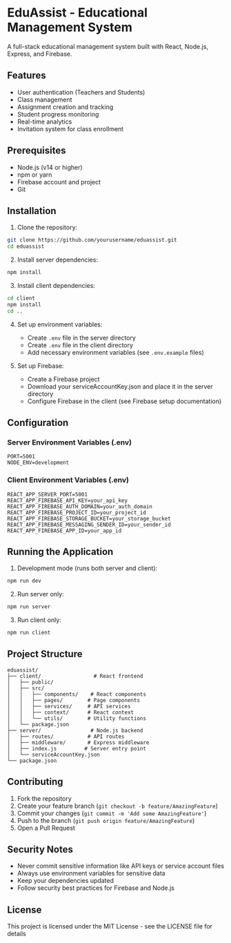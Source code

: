# EduAssist - Educational Management System

A full-stack educational management system built with React, Node.js, Express, and Firebase.

## Features

- User authentication (Teachers and Students)
- Class management
- Assignment creation and tracking
- Student progress monitoring
- Real-time analytics
- Invitation system for class enrollment

## Prerequisites

- Node.js (v14 or higher)
- npm or yarn
- Firebase account and project
- Git

## Installation

1. Clone the repository:
```bash
git clone https://github.com/yourusername/eduassist.git
cd eduassist
```

2. Install server dependencies:
```bash
npm install
```

3. Install client dependencies:
```bash
cd client
npm install
cd ..
```

4. Set up environment variables:
   - Create `.env` file in the server directory
   - Create `.env` file in the client directory
   - Add necessary environment variables (see `.env.example` files)

5. Set up Firebase:
   - Create a Firebase project
   - Download your serviceAccountKey.json and place it in the server directory
   - Configure Firebase in the client (see Firebase setup documentation)

## Configuration

### Server Environment Variables (.env)
```
PORT=5001
NODE_ENV=development
```

### Client Environment Variables (.env)
```
REACT_APP_SERVER_PORT=5001
REACT_APP_FIREBASE_API_KEY=your_api_key
REACT_APP_FIREBASE_AUTH_DOMAIN=your_auth_domain
REACT_APP_FIREBASE_PROJECT_ID=your_project_id
REACT_APP_FIREBASE_STORAGE_BUCKET=your_storage_bucket
REACT_APP_FIREBASE_MESSAGING_SENDER_ID=your_sender_id
REACT_APP_FIREBASE_APP_ID=your_app_id
```

## Running the Application

1. Development mode (runs both server and client):
```bash
npm run dev
```

2. Run server only:
```bash
npm run server
```

3. Run client only:
```bash
npm run client
```

## Project Structure

```
eduassist/
├── client/                 # React frontend
│   ├── public/
│   ├── src/
│   │   ├── components/    # React components
│   │   ├── pages/        # Page components
│   │   ├── services/     # API services
│   │   ├── context/      # React context
│   │   └── utils/        # Utility functions
│   └── package.json
├── server/                # Node.js backend
│   ├── routes/           # API routes
│   ├── middleware/       # Express middleware
│   ├── index.js         # Server entry point
│   └── serviceAccountKey.json
└── package.json
```

## Contributing

1. Fork the repository
2. Create your feature branch (`git checkout -b feature/AmazingFeature`)
3. Commit your changes (`git commit -m 'Add some AmazingFeature'`)
4. Push to the branch (`git push origin feature/AmazingFeature`)
5. Open a Pull Request

## Security Notes

- Never commit sensitive information like API keys or service account files
- Always use environment variables for sensitive data
- Keep your dependencies updated
- Follow security best practices for Firebase and Node.js

## License

This project is licensed under the MIT License - see the LICENSE file for details 
